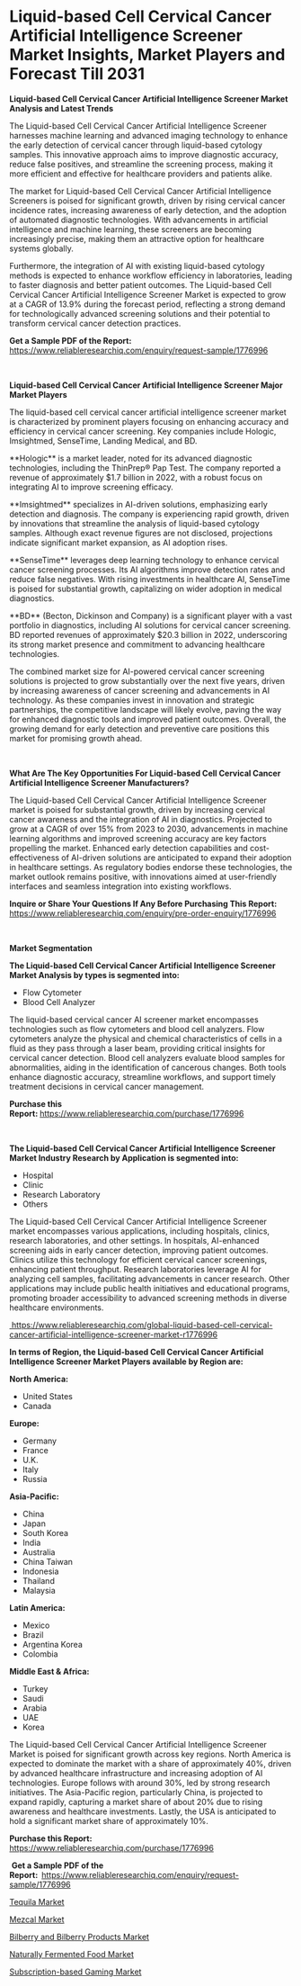 <p><h1>Liquid-based Cell Cervical Cancer Artificial Intelligence Screener Market Insights, Market Players and Forecast Till 2031</h1></p><p><strong>Liquid-based Cell Cervical Cancer Artificial Intelligence Screener Market Analysis and Latest Trends</strong></p>
<p><p>The Liquid-based Cell Cervical Cancer Artificial Intelligence Screener harnesses machine learning and advanced imaging technology to enhance the early detection of cervical cancer through liquid-based cytology samples. This innovative approach aims to improve diagnostic accuracy, reduce false positives, and streamline the screening process, making it more efficient and effective for healthcare providers and patients alike.</p><p>The market for Liquid-based Cell Cervical Cancer Artificial Intelligence Screeners is poised for significant growth, driven by rising cervical cancer incidence rates, increasing awareness of early detection, and the adoption of automated diagnostic technologies. With advancements in artificial intelligence and machine learning, these screeners are becoming increasingly precise, making them an attractive option for healthcare systems globally. </p><p>Furthermore, the integration of AI with existing liquid-based cytology methods is expected to enhance workflow efficiency in laboratories, leading to faster diagnosis and better patient outcomes. The Liquid-based Cell Cervical Cancer Artificial Intelligence Screener Market is expected to grow at a CAGR of 13.9% during the forecast period, reflecting a strong demand for technologically advanced screening solutions and their potential to transform cervical cancer detection practices.</p></p>
<p><strong>Get a Sample PDF of the Report:&nbsp;</strong> <a href="https://www.reliableresearchiq.com/enquiry/request-sample/1776996?utm_campaign=1138&utm_medium=2&utm_source=Github&utm_content=ia&utm_term=09102024&utm_id=liquid-based-cell-cervical-cancer-artificial-intelligence-screener">https://www.reliableresearchiq.com/enquiry/request-sample/1776996</a></p>
<p>&nbsp;</p>
<p><strong>Liquid-based Cell Cervical Cancer Artificial Intelligence Screener Major Market Players</strong></p>
<p><p>The liquid-based cell cervical cancer artificial intelligence screener market is characterized by prominent players focusing on enhancing accuracy and efficiency in cervical cancer screening. Key companies include Hologic, Imsightmed, SenseTime, Landing Medical, and BD.</p><p>**Hologic** is a market leader, noted for its advanced diagnostic technologies, including the ThinPrep® Pap Test. The company reported a revenue of approximately $1.7 billion in 2022, with a robust focus on integrating AI to improve screening efficacy.</p><p>**Imsightmed** specializes in AI-driven solutions, emphasizing early detection and diagnosis. The company is experiencing rapid growth, driven by innovations that streamline the analysis of liquid-based cytology samples. Although exact revenue figures are not disclosed, projections indicate significant market expansion, as AI adoption rises.</p><p>**SenseTime** leverages deep learning technology to enhance cervical cancer screening processes. Its AI algorithms improve detection rates and reduce false negatives. With rising investments in healthcare AI, SenseTime is poised for substantial growth, capitalizing on wider adoption in medical diagnostics.</p><p>**BD** (Becton, Dickinson and Company) is a significant player with a vast portfolio in diagnostics, including AI solutions for cervical cancer screening. BD reported revenues of approximately $20.3 billion in 2022, underscoring its strong market presence and commitment to advancing healthcare technologies.</p><p>The combined market size for AI-powered cervical cancer screening solutions is projected to grow substantially over the next five years, driven by increasing awareness of cancer screening and advancements in AI technology. As these companies invest in innovation and strategic partnerships, the competitive landscape will likely evolve, paving the way for enhanced diagnostic tools and improved patient outcomes. Overall, the growing demand for early detection and preventive care positions this market for promising growth ahead.</p></p>
<p>&nbsp;</p>
<p><strong>What Are The Key Opportunities For Liquid-based Cell Cervical Cancer Artificial Intelligence Screener Manufacturers?</strong></p>
<p><p>The Liquid-based Cell Cervical Cancer Artificial Intelligence Screener market is poised for substantial growth, driven by increasing cervical cancer awareness and the integration of AI in diagnostics. Projected to grow at a CAGR of over 15% from 2023 to 2030, advancements in machine learning algorithms and improved screening accuracy are key factors propelling the market. Enhanced early detection capabilities and cost-effectiveness of AI-driven solutions are anticipated to expand their adoption in healthcare settings. As regulatory bodies endorse these technologies, the market outlook remains positive, with innovations aimed at user-friendly interfaces and seamless integration into existing workflows.</p></p>
<p><strong>Inquire or Share Your Questions If Any Before Purchasing This Report:</strong> <a href="https://www.reliableresearchiq.com/enquiry/pre-order-enquiry/1776996?utm_campaign=1138&utm_medium=2&utm_source=Github&utm_content=ia&utm_term=09102024&utm_id=liquid-based-cell-cervical-cancer-artificial-intelligence-screener">https://www.reliableresearchiq.com/enquiry/pre-order-enquiry/1776996</a></p>
<p>&nbsp;</p>
<p><strong>Market Segmentation</strong></p>
<p><strong>The Liquid-based Cell Cervical Cancer Artificial Intelligence Screener Market Analysis by types is segmented into:</strong></p>
<p><ul><li>Flow Cytometer</li><li>Blood Cell Analyzer</li></ul></p>
<p><p>The liquid-based cervical cancer AI screener market encompasses technologies such as flow cytometers and blood cell analyzers. Flow cytometers analyze the physical and chemical characteristics of cells in a fluid as they pass through a laser beam, providing critical insights for cervical cancer detection. Blood cell analyzers evaluate blood samples for abnormalities, aiding in the identification of cancerous changes. Both tools enhance diagnostic accuracy, streamline workflows, and support timely treatment decisions in cervical cancer management.</p></p>
<p><strong>Purchase this Report:&nbsp;</strong><a href="https://www.reliableresearchiq.com/purchase/1776996?utm_campaign=1138&utm_medium=2&utm_source=Github&utm_content=ia&utm_term=09102024&utm_id=liquid-based-cell-cervical-cancer-artificial-intelligence-screener">https://www.reliableresearchiq.com/purchase/1776996</a></p>
<p>&nbsp;</p>
<p><strong>The Liquid-based Cell Cervical Cancer Artificial Intelligence Screener Market Industry Research by Application is segmented into:</strong></p>
<p><ul><li>Hospital</li><li>Clinic</li><li>Research Laboratory</li><li>Others</li></ul></p>
<p><p>The Liquid-based Cell Cervical Cancer Artificial Intelligence Screener market encompasses various applications, including hospitals, clinics, research laboratories, and other settings. In hospitals, AI-enhanced screening aids in early cancer detection, improving patient outcomes. Clinics utilize this technology for efficient cervical cancer screenings, enhancing patient throughput. Research laboratories leverage AI for analyzing cell samples, facilitating advancements in cancer research. Other applications may include public health initiatives and educational programs, promoting broader accessibility to advanced screening methods in diverse healthcare environments.</p></p>
<p><a href="https://www.reliableresearchiq.com/global-liquid-based-cell-cervical-cancer-artificial-intelligence-screener-market-r1776996?utm_campaign=1138&utm_medium=2&utm_source=Github&utm_content=ia&utm_term=09102024&utm_id=liquid-based-cell-cervical-cancer-artificial-intelligence-screener">&nbsp;https://www.reliableresearchiq.com/global-liquid-based-cell-cervical-cancer-artificial-intelligence-screener-market-r1776996</a></p>
<p><strong>In terms of Region, the Liquid-based Cell Cervical Cancer Artificial Intelligence Screener Market Players available by Region are:</strong></p>
<p>
    <p> <strong> North America: </strong>
        <ul>
            <li>United States</li>
            <li>Canada</li>
        </ul>
        </p> 
    <p> <strong> Europe: </strong>
        <ul>
            <li>Germany</li>
            <li>France</li>
            <li>U.K.</li>
            <li>Italy</li>
            <li>Russia</li>
        </ul>
        </p> 
    <p> <strong> Asia-Pacific: </strong>
        <ul>
            <li>China</li>
            <li>Japan</li>
            <li>South Korea</li>
            <li>India</li>
            <li>Australia</li>
            <li>China Taiwan</li>
            <li>Indonesia</li>
            <li>Thailand</li>
            <li>Malaysia</li>
        </ul>
        </p> 
    <p> <strong> Latin America: </strong>
        <ul>
            <li>Mexico</li>
            <li>Brazil</li>
            <li>Argentina Korea</li>
            <li>Colombia</li>
        </ul>
        </p> 
    <p> <strong> Middle East & Africa: </strong>
        <ul>
            <li>Turkey</li>
            <li>Saudi</li>
            <li>Arabia</li>
            <li>UAE</li>
            <li>Korea</li>
        </ul>
    </p>
    </p>
<p><p>The Liquid-based Cell Cervical Cancer Artificial Intelligence Screener Market is poised for significant growth across key regions. North America is expected to dominate the market with a share of approximately 40%, driven by advanced healthcare infrastructure and increasing adoption of AI technologies. Europe follows with around 30%, led by strong research initiatives. The Asia-Pacific region, particularly China, is projected to expand rapidly, capturing a market share of about 20% due to rising awareness and healthcare investments. Lastly, the USA is anticipated to hold a significant market share of approximately 10%.</p></p>
<p><strong>Purchase this Report: </strong><a href="https://www.reliableresearchiq.com/purchase/1776996?utm_campaign=1138&utm_medium=2&utm_source=Github&utm_content=ia&utm_term=09102024&utm_id=liquid-based-cell-cervical-cancer-artificial-intelligence-screener">https://www.reliableresearchiq.com/purchase/1776996</a></p>
<p>&nbsp;<strong>Get a Sample PDF of the Report:&nbsp;&nbsp;</strong><a href="https://www.reliableresearchiq.com/enquiry/request-sample/1776996?utm_campaign=1138&utm_medium=2&utm_source=Github&utm_content=ia&utm_term=09102024&utm_id=liquid-based-cell-cervical-cancer-artificial-intelligence-screener">https://www.reliableresearchiq.com/enquiry/request-sample/1776996</a></p>
<p><strong></strong></p>
<p><p><a href="https://www.linkedin.com/pulse/investment-opportunities-tequila-sector-risk-analysis-roi-projections-jpb8e?utm_campaign=1138&utm_medium=2&utm_source=Github&utm_content=ia&utm_term=09102024&utm_id=liquid-based-cell-cervical-cancer-artificial-intelligence-screener">Tequila Market</a></p><p><a href="https://www.linkedin.com/pulse/mezcal-revenue-growth-report-2024-2031-knowsurv-lnepe?utm_campaign=1138&utm_medium=2&utm_source=Github&utm_content=ia&utm_term=09102024&utm_id=liquid-based-cell-cervical-cancer-artificial-intelligence-screener">Mezcal Market</a></p><p><a href="https://issuu.com/reportprime-2/docs/bilberry-and-bilberry-products-mark_100baebffb76a5?utm_campaign=1138&utm_medium=2&utm_source=Github&utm_content=ia&utm_term=09102024&utm_id=liquid-based-cell-cervical-cancer-artificial-intelligence-screener">Bilberry and Bilberry Products Market</a></p><p><a href="https://issuu.com/reportprime-2/docs/naturally-fermented-food-market-siz_7501d5d6eeb900?utm_campaign=1138&utm_medium=2&utm_source=Github&utm_content=ia&utm_term=09102024&utm_id=liquid-based-cell-cervical-cancer-artificial-intelligence-screener">Naturally Fermented Food Market</a></p><p><a href="https://github.com/sakalstgliemsk/Market-Research-Report-List-1/blob/main/subscription-based-gaming-market.md?utm_campaign=1138&utm_medium=2&utm_source=Github&utm_content=ia&utm_term=09102024&utm_id=liquid-based-cell-cervical-cancer-artificial-intelligence-screener">Subscription-based Gaming Market</a></p></p>